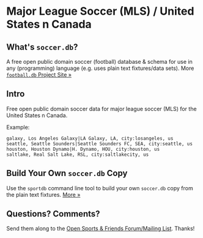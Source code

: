 # Major League Soccer (MLS) / United States n Canada


## What's `soccer.db`?

A free open public domain soccer (football) database & schema
for use in any (programming) language
(e.g. uses plain text fixtures/data sets).
More [`football.db` Project Site »](http://openfootball.github.io)


## Intro

Free open public domain soccer data for major league soccer (MLS)
for the United States n Canada.


Example:

~~~
galaxy, Los Angeles Galaxy|LA Galaxy, LA, city:losangeles, us
seattle, Seattle Sounders|Seattle Sounders FC, SEA, city:seattle, us
houston, Houston Dynamo|H. Dynamo, HOU, city:houston, us
saltlake, Real Salt Lake, RSL, city:saltlakecity, us
~~~


## Build Your Own `soccer.db` Copy

Use the `sportdb` command line tool to build your own `soccer.db` copy
from the plain text fixtures. [More »](http://openfootball.github.io/build.html)


## Questions? Comments?

Send them along to the
[Open Sports & Friends Forum/Mailing List](http://groups.google.com/group/opensport).
Thanks!
